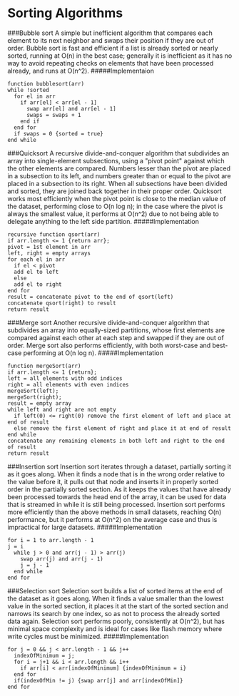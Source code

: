 # Sorting Algorithms

###Bubble sort
A simple but inefficient algorithm that compares each element to its next neighbor and swaps their position if they are out of order. Bubble sort is fast and efficient if a list is already sorted or nearly sorted, running at O(n) in the best case; generally it is inefficient as it has no way to avoid repeating checks on elements that have been processed already, and runs at O(n^2).
#####Implementaion
```
function bubblesort(arr)
while !sorted
  for el in arr
    if arr[el] < arr[el - 1]
      swap arr[el] and arr[el - 1]
      swaps = swaps + 1
    end if
  end for
  if swaps = 0 {sorted = true}
end while
```
###Quicksort
A recursive divide-and-conquer algorithm that subdivides an array into single-element subsections, using a "pivot point" against which the other elements are compared. Numbers lesser than the pivot are placed in a subsection to its left, and numbers greater than or equal to the pivot are placed in a subsection to its right. When all subsections have been divided and sorted, they are joined back together in their proper order. Quicksort works most efficiently when the pivot point is close to the median value of the dataset, performing close to O(n log n); in the case where the pivot is always the smallest value, it performs at O(n^2) due to not being able to delegate anything to the left side partition.
#####Implementation
```
recursive function qsort(arr)
if arr.length <= 1 {return arr};
pivot = 1st element in arr
left, right = empty arrays
for each el in arr
  if el < pivot
  add el to left
  else
  add el to right
end for
result = concatenate pivot to the end of qsort(left)
concatenate qsort(right) to result
return result
```
###Merge sort
Another recursive divide-and-conquer algorithm that subdivides an array into equally-sized partitions, whose first elements are compared against each other at each step and swapped if they are out of order. Merge sort also performs efficiently, with both worst-case and best-case performing at O(n log n).
#####Implementation
```
function mergeSort(arr)
if arr.length <= 1 {return};
left = all elements with odd indices
right = all elements with even indices
mergeSort(left);
mergeSort(right);
result = empty array
while left and right are not empty
  if left(0) <= right(0) remove the first element of left and place at end of result
  else remove the first element of right and place it at end of result
end while
concatenate any remaining elements in both left and right to the end of result
return result
```
###Insertion sort
Insertion sort iterates through a dataset, partially sorting it as it goes along. When it finds a node that is in the wrong order relative to the value before it, it pulls out that node and inserts it in properly sorted order in the partially sorted section. As it keeps the values that have already been processed towards the head end of the array, it can be used for data that is streamed in while it is still being processed. Insertion sort performs more efficiently than the above methods in small datasets, reaching O(n) performance, but it performs at O(n^2) on the average case and thus is impractical for large datasets.
#####Implementation
```
for i = 1 to arr.length - 1
j = i
  while j > 0 and arr(j - 1) > arr(j)
    swap arr(j) and arr(j - 1)
    j = j - 1
  end while
end for
```
###Selection sort
Selection sort builds a list of sorted items at the end of the dataset as it goes along. When it finds a value smaller than the lowest value in the sorted section, it places it at the start of the sorted section and narrows its search by one index, so as not to process the already sorted data again. Selection sort performs poorly, consistently at O(n^2), but has minimal space complexity and is ideal for cases like flash memory where write cycles must be minimized.
#####Implementation
```
for j = 0 && j < arr.length - 1 && j++
  indexOfMinimum = j;
  for i = j+1 && i < arr.length && i++
    if arr[i] < arr[indexOfMinimum] {indexOfMinimum = i}
  end for
  if(indexOfMin != j) {swap arr[j] and arr[indexOfMin]}
end for
```